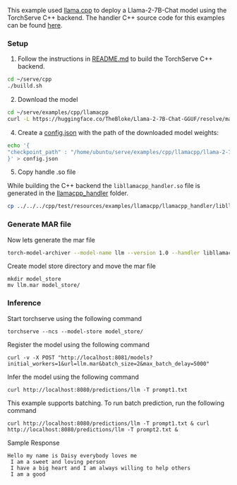 This example used [llama.cpp](https://github.com/ggerganov/llama.cpp) to deploy a Llama-2-7B-Chat model using the TorchServe C++ backend.
The handler C++ source code for this examples can be found [here](../../../cpp/src/examples/llamacpp/).

### Setup
1. Follow the instructions in [README.md](../../../cpp/README.md) to build the TorchServe C++ backend.

```bash
cd ~/serve/cpp
./builld.sh
```

2. Download the model

```bash
cd ~/serve/examples/cpp/llamacpp
curl -L https://huggingface.co/TheBloke/Llama-2-7B-Chat-GGUF/resolve/main/llama-2-7b-chat.Q5_0.gguf?download=true -o llama-2-7b-chat.Q5_0.gguf
```

4. Create a [config.json](config.json) with the path of the downloaded model weights:

```bash
echo '{
"checkpoint_path" : "/home/ubuntu/serve/examples/cpp/llamacpp/llama-2-7b-chat.Q5_0.gguf"
}' > config.json
```

5. Copy handle .so file

While building the C++ backend the `libllamacpp_handler.so` file is generated in the [llamacpp_handler](../../../cpp/test/resources/examples/llamacpp/llamacpp_handler) folder.

```bash
cp ../../../cpp/test/resources/examples/llamacpp/llamacpp_handler/libllamacpp_handler.so ./
```

### Generate MAR file

Now lets generate the mar file

```bash
torch-model-archiver --model-name llm --version 1.0 --handler libllamacpp_handler:LlamaCppHandler --runtime LSP --extra-files config.json
```

Create model store directory and move the mar file

```
mkdir model_store
mv llm.mar model_store/
```

### Inference

Start torchserve using the following command

```
torchserve --ncs --model-store model_store/
```

Register the model using the following command

```
curl -v -X POST "http://localhost:8081/models?initial_workers=1&url=llm.mar&batch_size=2&max_batch_delay=5000"
```

Infer the model using the following command

```
curl http://localhost:8080/predictions/llm -T prompt1.txt
```

This example supports batching. To run batch prediction, run the following command

```
curl http://localhost:8080/predictions/llm -T prompt1.txt & curl http://localhost:8080/predictions/llm -T prompt2.txt &
```

Sample Response

```
Hello my name is Daisy everybody loves me
 I am a sweet and loving person
 I have a big heart and I am always willing to help others
 I am a good
```
